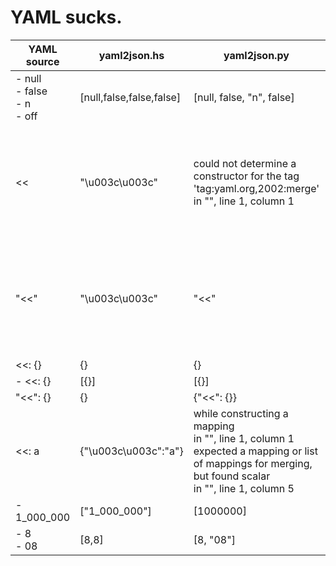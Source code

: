 # YAML sucks.

| YAML source | yaml2json.hs | yaml2json.py | yaml2json.pl |
|---|---|---|---|
| - null<br>- false<br>- n<br>- off | [null,false,false,false] | [null, false, "n", false] | ["null","false","n","off"] |
| << | "\u003c\u003c" | could not determine a constructor for the tag 'tag:yaml.org,2002:merge'<br>  in "<stdin>", line 1, column 1 | YAML Error: Expected separator '---'<br>   Code: YAML_PARSE_ERR_NO_SEPARATOR<br>   Line: 1<br>   Document: 2<br> at /usr/share/perl5/YAML/Loader.pm line 81.<br> |
| "<<" | "\u003c\u003c" | "<<" | YAML Error: Expected separator '---'<br>   Code: YAML_PARSE_ERR_NO_SEPARATOR<br>   Line: 1<br>   Document: 2<br> at /usr/share/perl5/YAML/Loader.pm line 81.<br> |
| <<: {} | {} | {} | {"<<":{}} |
| - <<: {} | [{}] | [{}] | ["<<: {}"] |
| "<<": {} | {} | {"<<": {}} | {"<<":{}} |
| <<: a | {"\u003c\u003c":"a"} | while constructing a mapping<br>  in "<stdin>", line 1, column 1<br>expected a mapping or list of mappings for merging, but found scalar<br>  in "<stdin>", line 1, column 5 | {"<<":"a"} |
| - 1_000_000 | ["1_000_000"] | [1000000] | ["1_000_000"] |
| - 8<br>- 08 | [8,8] | [8, "08"] | ["8","08"] |
